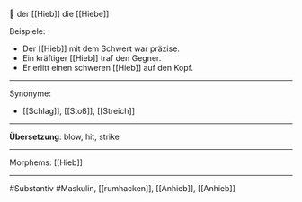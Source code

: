 🔵 der [[Hieb]]
die [[Hiebe]]

Beispiele:

- Der [[Hieb]] mit dem Schwert war präzise.
- Ein kräftiger [[Hieb]] traf den Gegner.
- Er erlitt einen schweren [[Hieb]] auf den Kopf.

---
Synonyme:
- [[Schlag]], [[Stoß]], [[Streich]]

---
**Übersetzung**: blow, hit, strike

---

Morphems:
[[Hieb]]

---
#Substantiv #Maskulin, [[rumhacken]], [[Anhieb]], [[Anhieb]]